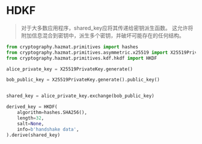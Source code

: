 # HDKF


> 对于大多数应用程序，shared_key应将其传递给密钥派生函数。
这允许将附加信息混合到密钥中，派生多个密钥，并破坏可能存在的任何结构。


```python
from cryptography.hazmat.primitives import hashes
from cryptography.hazmat.primitives.asymmetric.x25519 import X25519PrivateKey
from cryptography.hazmat.primitives.kdf.hkdf import HKDF

alice_private_key = X25519PrivateKey.generate()

bob_public_key = X25519PrivateKey.generate().public_key()


shared_key = alice_private_key.exchange(bob_public_key)

derived_key = HKDF(
    algorithm=hashes.SHA256(),
    length=32,
    salt=None,
    info=b'handshake data',
).derive(shared_key)
```
